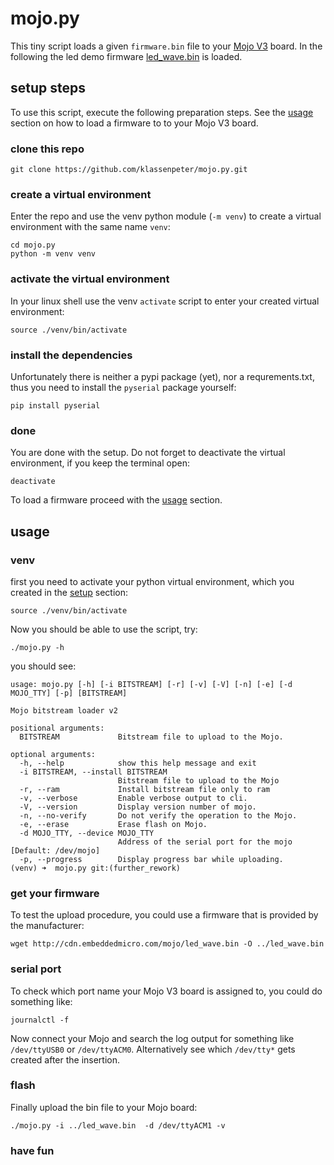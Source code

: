 # mojo.py
This tiny script loads a given `firmware.bin` file
to your [Mojo V3](https://alchitry.com/products/mojo-v3) board.
In the following the led demo firmware
[led_wave.bin](http://cdn.embeddedmicro.com/mojo/led_wave.bin)
is loaded.


## setup steps
To use this script, execute the following preparation steps.
See the [usage](#-usage) section on how
to load a firmware to to your Mojo V3 board.


### clone this repo

```shell
git clone https://github.com/klassenpeter/mojo.py.git
```


### create a virtual environment
Enter the repo and use the venv python module (`-m venv`) to create a virtual environment
with the same name `venv`:
```shell
cd mojo.py
python -m venv venv
```


### activate the virtual environment
In your linux shell use the venv `activate` script to
enter your created virtual environment:
```shell
source ./venv/bin/activate
```

### install the dependencies
Unfortunately there is neither a pypi package (yet), nor a requrements.txt, thus
you need to install the `pyserial` package yourself:
```shell
pip install pyserial
```

### done
You are done with the setup. Do not forget to deactivate the virtual 
environment, if you keep the terminal open:
```shell
deactivate
```
To load a firmware proceed with the [usage](#-usage) section.


## usage

### venv
first you need to activate your python virtual environment,
which you created in the [setup](#-setup-steps) section:
```shell
source ./venv/bin/activate
```

Now you should be able to use the script, try:
```shell
./mojo.py -h
```
you should see:
```shell
usage: mojo.py [-h] [-i BITSTREAM] [-r] [-v] [-V] [-n] [-e] [-d MOJO_TTY] [-p] [BITSTREAM]

Mojo bitstream loader v2

positional arguments:
  BITSTREAM             Bitstream file to upload to the Mojo.

optional arguments:
  -h, --help            show this help message and exit
  -i BITSTREAM, --install BITSTREAM
                        Bitstream file to upload to the Mojo
  -r, --ram             Install bitstream file only to ram
  -v, --verbose         Enable verbose output to cli.
  -V, --version         Display version number of mojo.
  -n, --no-verify       Do not verify the operation to the Mojo.
  -e, --erase           Erase flash on Mojo.
  -d MOJO_TTY, --device MOJO_TTY
                        Address of the serial port for the mojo [Default: /dev/mojo]
  -p, --progress        Display progress bar while uploading.
(venv) ➜  mojo.py git:(further_rework)
```

### get your firmware
To test the upload procedure, you could use a firmware that is provided by the manufacturer:
```shell
wget http://cdn.embeddedmicro.com/mojo/led_wave.bin -O ../led_wave.bin
```

### serial port
To check which port name your Mojo V3 board is assigned to,
you could do something like:
```shell
journalctl -f
```
Now connect your Mojo and search the log output
for something like `/dev/ttyUSB0` or `/dev/ttyACM0`.
Alternatively see which `/dev/tty*` gets created after
the insertion.


### flash
Finally upload the bin file to your Mojo board:
```shell
./mojo.py -i ../led_wave.bin  -d /dev/ttyACM1 -v
```

### have fun
